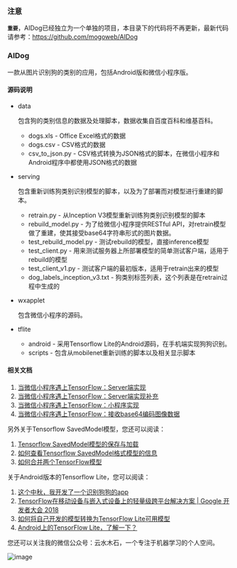 ### 注意

**`重要`**，AIDog已经独立为一个单独的项目，本目录下的代码将不再更新，最新代码请参考：https://github.com/mogoweb/AIDog

### AIDog

一款从图片识别狗的类别的应用，包括Android版和微信小程序版。

#### 源码说明

 * data
   
   包含狗的类别信息的数据及处理脚本，数据收集自百度百科和维基百科。
   
   - dogs.xls - Office Excel格式的数据
   - dogs.csv - CSV格式的数据
   - csv_to_json.py - CSV格式转换为JSON格式的脚本，在微信小程序和Android程序中都使用JSON格式的数据
 
 * serving
  
   包含重新训练狗类别识别模型的脚本，以及为了部署而对模型进行重建的脚本。
   
   * retrain.py - 从Inception V3模型重新训练狗类别识别模型的脚本
   * rebuild_model.py - 为了给微信小程序提供RESTful API，对retrain模型做了重建，使其接受base64字符串形式的图片数据。
   * test_rebuild_model.py - 测试rebuild的模型，直接inference模型
   * test_client.py - 用来测试服务器上所部署模型的简单测试客户端，适用于rebuild的模型
   * test_client_v1.py - 测试客户端的最初版本，适用于retrain出来的模型
   * dog_labels_inception_v3.txt - 狗类别标签列表，这个列表是在retrain过程中生成的
 
 * wxapplet
 
   包含微信小程序的源码。

 * tflite

   - android - 采用Tensorflow Lite的Android源码，在手机端实现狗狗识别。
   - scripts - 包含从mobilenet重新训练的脚本以及相关显示脚本
  
#### 相关文档

1. [当微信小程序遇上TensorFlow：Server端实现](https://mp.weixin.qq.com/s/_sKhfx1lIiIiWYKWkpGMcQ)
2. [当微信小程序遇上TensorFlow：Server端实现补充](https://mp.weixin.qq.com/s/Jl-4wfZ6Zl_bRnfdLvO2Fw)
3. [当微信小程序遇上TensorFlow：小程序实现](https://mp.weixin.qq.com/s/d2OR5Yn8hOneiTKhyUfWXg)
4. [当微信小程序遇上TensorFlow：接收base64编码图像数据](https://mp.weixin.qq.com/s/QBw4zcViFeKQQKoYKDQj6Q)

另外关于Tensorflow SavedModel模型，您还可以阅读：
1. [Tensorflow SavedModel模型的保存与加载](https://mp.weixin.qq.com/s/s-tJxJZS898RorCq4xV_Ug)
2. [如何查看Tensorflow SavedModel格式模型的信息](https://mp.weixin.qq.com/s/Mj97KSbAb6vaJDp0p5DI0A)
3. [如何合并两个TensorFlow模型](https://mp.weixin.qq.com/s/nJkhDwtmxzS-LN4g3hDoEw)

关于Android版本的Tensorflow Lite，您可以阅读：

1. [这个中秋，我开发了一个识别狗狗的app](https://mp.weixin.qq.com/s/JT1brb5QWgM8xFpJMdtK-w)
2. [TensorFlow在移动设备与嵌入式设备上的轻量级跨平台解决方案 | Google 开发者大会 2018](https://mp.weixin.qq.com/s/8v8zK492SxuJdWlt5qq5Zg)
3. [如何将自己开发的模型转换为TensorFlow Lite可用模型](https://mp.weixin.qq.com/s/AIQtlNNEb0lKyshGZcpZAw)
4. [Android上的TensorFlow Lite，了解一下？](https://mp.weixin.qq.com/s/9V4fd3iFCl5NaeH8iTRR8g)

您还可以关注我的微信公众号：云水木石，一个专注于机器学习的个人空间。

![image](http://images.ilego.club/wx/%E5%BE%AE%E4%BF%A1%E5%85%AC%E4%BC%97%E5%8F%B7_%E5%8D%9A%E5%AE%A2%E7%94%A8.png)
